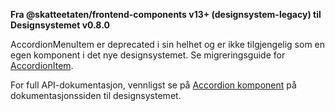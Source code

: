 **Fra @skatteetaten/frontend-components v13+ (designsystem-legacy) til Designsystemet v0.8.0**

AccordionMenuItem er deprecated i sin helhet og er ikke tilgjengelig som en egen komponent i det nye designsystemet. Se migreringsguide for <a class="brodtekst-link" href="#accordionitem">AccordionItem</a>.

For full API-dokumentasjon, vennligst se på <a class="brodtekst-link" href="https://www.skatteetaten.no/stilogtone/designsystemet/komponenter/accordion/">Accordion komponent</a> på dokumentasjonssiden til designsystemet.
